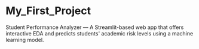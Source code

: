 # My_First_Project
Student Performance Analyzer — A Streamlit-based web app that offers interactive EDA and predicts students' academic risk levels using a machine learning model.
